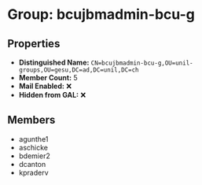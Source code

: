 # Group: bcujbmadmin-bcu-g

## Properties

- **Distinguished Name:** `CN=bcujbmadmin-bcu-g,OU=unil-groups,OU=gesu,DC=ad,DC=unil,DC=ch`
- **Member Count:** 5
- **Mail Enabled:** ❌
- **Hidden from GAL:** ❌

## Members

- agunthe1
- aschicke
- bdemier2
- dcanton
- kpraderv
